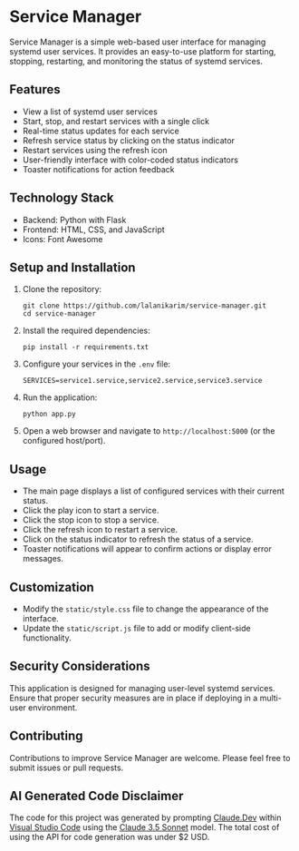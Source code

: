 # Service Manager

Service Manager is a simple web-based user interface for managing systemd user services. It provides an easy-to-use platform for starting, stopping, restarting, and monitoring the status of systemd services.

## Features

- View a list of systemd user services
- Start, stop, and restart services with a single click
- Real-time status updates for each service
- Refresh service status by clicking on the status indicator
- Restart services using the refresh icon
- User-friendly interface with color-coded status indicators
- Toaster notifications for action feedback

## Technology Stack

- Backend: Python with Flask
- Frontend: HTML, CSS, and JavaScript
- Icons: Font Awesome

## Setup and Installation

1. Clone the repository:
   ```
   git clone https://github.com/lalanikarim/service-manager.git
   cd service-manager
   ```

2. Install the required dependencies:
   ```
   pip install -r requirements.txt
   ```

3. Configure your services in the `.env` file:
   ```
   SERVICES=service1.service,service2.service,service3.service
   ```

4. Run the application:
   ```
   python app.py
   ```

5. Open a web browser and navigate to `http://localhost:5000` (or the configured host/port).

## Usage

- The main page displays a list of configured services with their current status.
- Click the play icon to start a service.
- Click the stop icon to stop a service.
- Click the refresh icon to restart a service.
- Click on the status indicator to refresh the status of a service.
- Toaster notifications will appear to confirm actions or display error messages.

## Customization

- Modify the `static/style.css` file to change the appearance of the interface.
- Update the `static/script.js` file to add or modify client-side functionality.

## Security Considerations

This application is designed for managing user-level systemd services. Ensure that proper security measures are in place if deploying in a multi-user environment.

## Contributing

Contributions to improve Service Manager are welcome. Please feel free to submit issues or pull requests.

## AI Generated Code Disclaimer

The code for this project was generated by prompting [Claude.Dev](https://github.com/saoudrizwan/claude-dev) within [Visual Studio Code](https://code.visualstudio.com/) using the [Claude 3.5 Sonnet](https://www.anthropic.com/news/claude-3-5-sonnet) model. The total cost of using the API for code generation was under $2 USD.